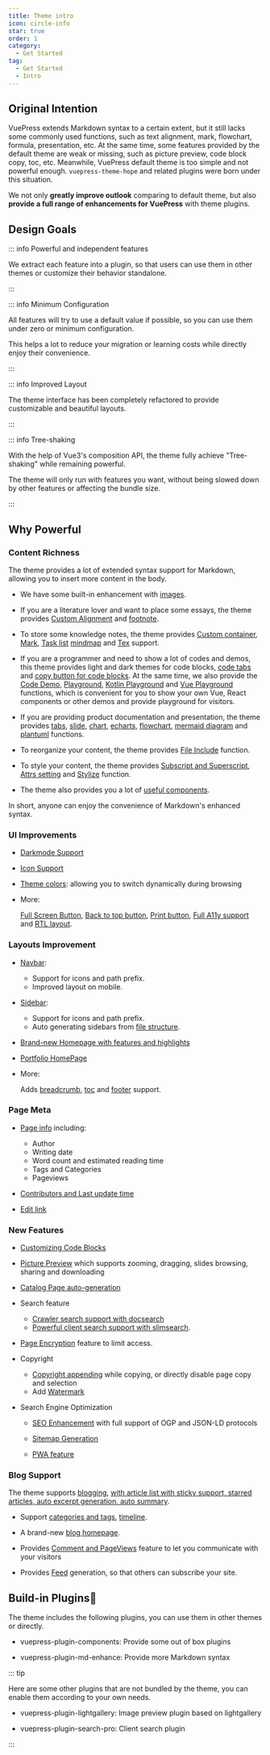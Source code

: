```yaml
---
title: Theme intro
icon: circle-info
star: true
order: 1
category:
  - Get Started
tag:
  - Get Started
  - Intro
---
```


## Original Intention

VuePress extends Markdown syntax to a certain extent, but it still lacks some commonly used functions, such as text alignment, mark, flowchart, formula, presentation, etc. At the same time, some features provided by the default theme are weak or missing, such as picture preview, code block copy, toc, etc. Meanwhile, VuePress default theme is too simple and not powerful enough. `vuepress-theme-hope` and related plugins were born under this situation.

We not only **greatly improve outlook** comparing to default theme, but also **provide a full range of enhancements for VuePress** with theme plugins.

## Design Goals

::: info Powerful and independent features

We extract each feature into a plugin, so that users can use them in other themes or customize their behavior standalone.

:::

::: info Minimum Configuration

All features will try to use a default value if possible, so you can use them under zero or minimum configuration.

This helps a lot to reduce your migration or learning costs while directly enjoy their convenience.

:::

::: info Improved Layout

The theme interface has been completely refactored to provide customizable and beautiful layouts.

:::

::: info Tree-shaking

With the help of Vue3's composition API, the theme fully achieve "Tree-shaking" while remaining powerful.

The theme will only run with features you want, without being slowed down by other features or affecting the bundle size.

:::

## Why Powerful

### Content Richness

The theme provides a lot of extended syntax support for Markdown, allowing you to insert more content in the body.

- We have some built-in enhancement with [images](../markdown/grammar/image.md).

- If you are a literature lover and want to place some essays, the theme provides [Custom Alignment](../markdown/stylize/align.md) and [footnote](../markdown/content/footnote.md).

- To store some knowledge notes, the theme provides [Custom container](../markdown/stylize/hint.md), [Mark](../markdown/stylize/mark.md), [Task list](../markdown/grammar/tasklist.md) [mindmap](../markdown/chart/markmap.md) and [Tex](../markdown/grammar/tex.md) support.

- If you are a programmer and need to show a lot of codes and demos, this theme provides light and dark themes for code blocks, [code tabs](../markdown/code/code-tabs.md) and [copy button for code blocks](../feature/code-block.md#copy-button). At the same time, we also provide the [Code Demo](../markdown/code/demo.md), [Playground](../markdown/code/playground.md), [Kotlin Playground](../markdown/code/kotlin-playground.md) and [Vue Playground](../markdown/code/vue-playground.md) functions, which is convenient for you to show your own Vue, React components or other demos and provide playground for visitors.

- If you are providing product documentation and presentation, the theme provides [tabs](../markdown/content/tabs.md), [slide](../markdown/content/revealjs.md), [chart](../markdown/chart/chartjs.md), [echarts](../markdown/chart/echarts.md), [flowchart](../markdown/chart/flowchart.md), [mermaid diagram](../markdown/chart/mermaid.md) and [plantuml](../markdown/chart/plantuml.md) functions.

- To reorganize your content, the theme provides [File Include](../markdown/content/include.md) function.

- To style your content, the theme provides [Subscript and Superscript](../markdown/grammar/sup-sub.md), [Attrs setting](../markdown/stylize/attrs.md) and [Stylize](../markdown/stylize/stylize.md) function.

- The theme also provides you a lot of [useful components](../component/built-in.md).

In short, anyone can enjoy the convenience of Markdown's enhanced syntax.

### UI Improvements

- [Darkmode Support](../interface/darkmode.md)

- [Icon Support](../interface/icon.md)

- [Theme colors](../interface/theme-color.md): allowing you to switch dynamically during browsing

- More:

  [Full Screen Button](../interface/others.md#fullscreen-button), [Back to top button](../interface/others.md#back-to-top-button), [Print button](../interface/others.md#print-button), [Full A11y support](../interface/others.md#full-a11y-support) and [RTL layout](../interface/others.md#rtl-layout).

### Layouts Improvement

- [Navbar](../layout/navbar.md):

  - Support for icons and path prefix.
  - Improved layout on mobile.

- [Sidebar](../layout/sidebar.md):

  - Support for icons and path prefix.
  - Auto generating sidebars from [file structure](../layout/sidebar.md#generate-from-file-structure).

- [Brand-new Homepage with features and highlights](../layout/home.md)

- [Portfolio HomePage](../layout/portfolio.md)

- More:

  Adds [breadcrumb](../layout/breadcrumb.md), [toc](../layout/page.md#header-list) and [footer](../layout/footer.md) support.

### Page Meta

- [Page info](../feature/page-info.md) including:

  - Author
  - Writing date
  - Word count and estimated reading time
  - Tags and Categories
  - Pageviews

- [Contributors and Last update time](../feature/meta.md#git-based-information)

- [Edit link](../feature/meta.md#edit-link)

### New Features

- [Customizing Code Blocks](../feature/code-block.md)

- [Picture Preview](../feature/photo-swipe.md) which supports zooming, dragging, slides browsing, sharing and downloading

- [Catalog Page auto-generation](../feature/catalog.md)

- Search feature

  - [Crawler search support with docsearch](../feature/search.md#use-vuepressplugin-docsearch)
  - [Powerful client search support with slimsearch](../feature/search.md#use-vuepress-plugin-search-pro).

- [Page Encryption](../feature/encrypt.md) feature to limit access.

- Copyright

  - [Copyright appending](../feature/copyright.md) while copying, or directly disable page copy and selection
  - Add [Watermark](../feature/watermark.md)

- Search Engine Optimization

  - [SEO Enhancement](../advanced/seo.md) with full support of OGP and JSON-LD protocols

  - [Sitemap Generation](../advanced/sitemap.md)

  - [PWA feature](../advanced/pwa.md)

### Blog Support

The theme supports [blogging](../blog/intro.md), [with article list with sticky support, starred articles, auto excerpt generation, auto summary](../blog/article.md).

- Support [categories and tags](../blog/category-and-tags.md), [timeline](../blog/timeline.md).

- A brand-new [blog homepage](../blog/home.md).

- Provides [Comment and PageViews](../feature/comment.md) feature to let you communicate with your visitors

- Provides [Feed](../advanced/feed.md) generation, so that others can subscribe your site.

## Build-in Plugins🧩

The theme includes the following plugins, you can use them in other themes or directly.

- <ProjectLink name="components">vuepress-plugin-components</ProjectLink>: Provide some out of box plugins

- <ProjectLink name="md-enhance">vuepress-plugin-md-enhance</ProjectLink>: Provide more Markdown syntax

::: tip

Here are some other plugins that are not bundled by the theme, you can enable them according to your own needs.

- <ProjectLink name="lightgallery">vuepress-plugin-lightgallery</ProjectLink>: Image preview plugin based on lightgallery

- <ProjectLink name="search-pro">vuepress-plugin-search-pro</ProjectLink>: Client search plugin

:::
